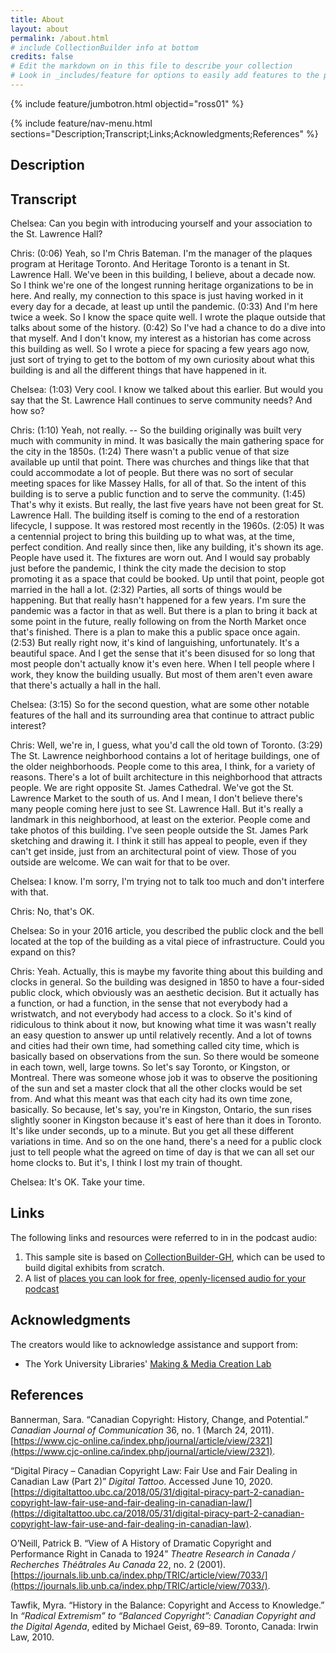 ```yaml
---
title: About
layout: about
permalink: /about.html
# include CollectionBuilder info at bottom
credits: false
# Edit the markdown on in this file to describe your collection
# Look in _includes/feature for options to easily add features to the page
---
```


{% include feature/jumbotron.html objectid="ross01" %}

{% include feature/nav-menu.html sections="Description;Transcript;Links;Acknowledgments;References" %}

## Description


## Transcript

Chelsea: Can you begin with introducing yourself and your association to the St. Lawrence Hall?

Chris: (0:06) Yeah, so I'm Chris Bateman. I'm the manager of the plaques program at Heritage Toronto. And Heritage Toronto is a tenant in St. Lawrence Hall.
We've been in this building, I believe, about a decade now. So I think we're one of the longest running heritage organizations to be in here. And really, my connection to this space is just having worked in it every day for a decade, at least up until the pandemic. (0:33)
And I'm here twice a week. So I know the space quite well. I wrote the plaque outside that talks about some of the history.
(0:42) So I've had a chance to do a dive into that myself. And I don't know, my interest as a historian has come across this building as well. So I wrote a piece for spacing a few years ago now, just sort of trying to get to the bottom of my own curiosity about what this building is and all the different things that have happened in it.

Chelsea: (1:03) Very cool. I know we talked about this earlier. But would you say that the St. Lawrence Hall continues to serve community needs? And how so?

Chris: (1:10) Yeah, not really. -- So the building originally was built very much with community in mind. It was basically the main gathering space for the city in the 1850s. (1:24) There wasn't a public venue of that size available up until that point.
There was churches and things like that that could accommodate a lot of people. But there was no sort of secular meeting spaces for like Massey Halls, for all of that. So the intent of this building is to serve a public function and to serve the community.
(1:45) That's why it exists. But really, the last five years have not been great for St. Lawrence Hall. The building itself is coming to the end of a restoration lifecycle, I suppose.
It was restored most recently in the 1960s. (2:05) It was a centennial project to bring this building up to what was, at the time, perfect condition. And really since then, like any building, it's shown its age.
People have used it. The fixtures are worn out. And I would say probably just before the pandemic, I think the city made the decision to stop promoting it as a space that could be booked.
Up until that point, people got married in the hall a lot. (2:32) Parties, all sorts of things would be happening. But that really hasn't happened for a few years.
I'm sure the pandemic was a factor in that as well. But there is a plan to bring it back at some point in the future, really following on from the North Market once that's finished. There is a plan to make this a public space once again.
(2:53) But really right now, it's kind of languishing, unfortunately. It's a beautiful space. And I get the sense that it's been disused for so long that most people don't actually know it's even here.
When I tell people where I work, they know the building usually. But most of them aren't even aware that there's actually a hall in the hall.

Chelsea: (3:15) So for the second question, what are some other notable features of the hall and its surrounding area that continue to attract public interest?

Chris: Well, we're in, I guess, what you'd call the old town of Toronto.
(3:29) The St. Lawrence neighborhood contains a lot of heritage buildings, one of the older neighborhoods. People come to this area, I think, for a variety of reasons. There's a lot of built architecture in this neighborhood that attracts people.
We are right opposite St. James Cathedral. We've got the St. Lawrence Market to the south of us. And I mean, I don't believe there's many people coming here just to see St. Lawrence Hall.
But it's really a landmark in this neighborhood, at least on the exterior. People come and take photos of this building. I've seen people outside the St. James Park sketching and drawing it.
I think it still has appeal to people, even if they can't get inside, just from an architectural point of view. Those of you outside are welcome. We can wait for that to be over.

Chelsea: I know. I'm sorry, I'm trying not to talk too much and don't interfere with that.

Chris: No, that's OK.

Chelsea: So in your 2016 article, you described the public clock and the bell located at the top of the building as a vital piece of infrastructure. Could you expand on this?

Chris: Yeah. Actually, this is maybe my favorite thing about this building and clocks in general.
So the building was designed in 1850 to have a four-sided public clock, which obviously was an aesthetic decision. But it actually has a function, or had a function, in the sense that not everybody had a wristwatch, and not everybody had access to a clock. So it's kind of ridiculous to think about it now, but knowing what time it was wasn't really an easy question to answer up until relatively recently.
And a lot of towns and cities had their own time, had something called city time, which is basically based on observations from the sun. So there would be someone in each town, well, large towns. So let's say Toronto, or Kingston, or Montreal.
There was someone whose job it was to observe the positioning of the sun and set a master clock that all the other clocks would be set from. And what this meant was that each city had its own time zone, basically. So because, let's say, you're in Kingston, Ontario, the sun rises slightly sooner in Kingston because it's east of here than it does in Toronto.
It's like under seconds, up to a minute. But you get all these different variations in time. And so on the one hand, there's a need for a public clock just to tell people what the agreed on time of day is that we can all set our home clocks to.
But it's, I think I lost my train of thought.

Chelsea: It's OK. Take your time.

## Links
The following links and resources were referred to in in the podcast audio:

1. This sample site is based on [CollectionBuilder-GH](https://collectionbuilding.github.io/gh/), which can be used to build digital exhibits from scratch.
2. A list of [places you can look for free, openly-licensed audio for your podcast](https://www.canva.com/design/DAEJvWSiST4/FaBJKdustUaRcDy-oPD1uQ/view)

## Acknowledgments

The creators would like to acknowledge assistance and support from:

- The York University Libraries' [Making & Media Creation Lab](https://www.library.yorku.ca/ds/)

## References

Bannerman, Sara. “Canadian Copyright: History, Change, and Potential.” *Canadian Journal of Communication* 36, no. 1 (March 24, 2011). [https://www.cjc-online.ca/index.php/journal/article/view/2321](https://www.cjc-online.ca/index.php/journal/article/view/2321).

“Digital Piracy – Canadian Copyright Law: Fair Use and Fair Dealing in Canadian Law (Part 2)” *Digital Tattoo*. Accessed June 10, 2020. [https://digitaltattoo.ubc.ca/2018/05/31/digital-piracy-part-2-canadian-copyright-law-fair-use-and-fair-dealing-in-canadian-law/](https://digitaltattoo.ubc.ca/2018/05/31/digital-piracy-part-2-canadian-copyright-law-fair-use-and-fair-dealing-in-canadian-law).

O’Neill, Patrick B. “View of A History of Dramatic Copyright and Performance Right in Canada to 1924” *Theatre Research in Canada / Recherches Théâtrales Au Canada* 22, no. 2 (2001). [https://journals.lib.unb.ca/index.php/TRIC/article/view/7033/](https://journals.lib.unb.ca/index.php/TRIC/article/view/7033/).

Tawfik, Myra. “History in the Balance: Copyright and Access to Knowledge.” In *“Radical Extremism” to “Balanced Copyright”: Canadian Copyright and the Digital Agenda*, edited by Michael Geist, 69–89. Toronto, Canada: Irwin Law, 2010.


